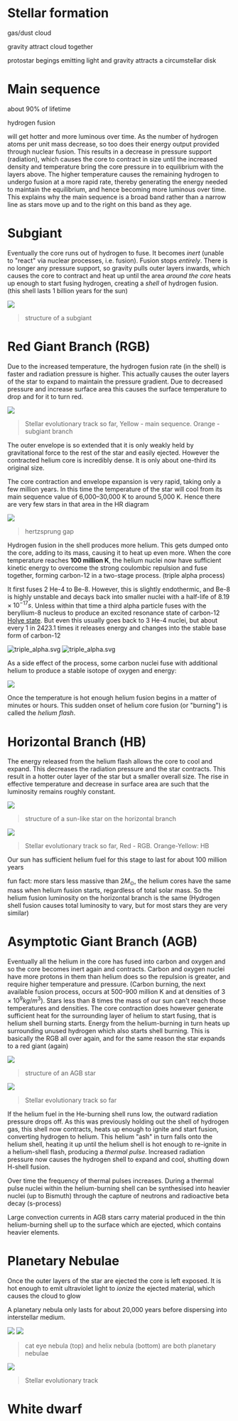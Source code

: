# Stellar formation

gas/dust cloud

gravity attract cloud together

protostar begings emitting light and gravity attracts a circumstellar disk

# Main sequence

about 90% of lifetime

hydrogen fusion

will get hotter and more luminous over time. As the number of hydrogen atoms per unit mass decrease, so too does their energy output provided through nuclear fusion. This results in a decrease in pressure support (radiation), which causes the core to contract in size until the increased density and temperature bring the core pressure in to equilibrium with the layers above. The higher temperature causes the remaining hydrogen to undergo fusion at a more rapid rate, thereby generating the energy needed to maintain the equilibrium, and hence becoming more luminous over time. This explains why the main sequence is a broad band rather than a narrow line as stars move up and to the right on this band as they age.

# Subgiant

Eventually the core runs out of hydrogen to fuse. It becomes _inert_ (unable to "react" via nuclear processes, i.e. fusion). Fusion stops _entirely_. There is no longer any pressure support, so gravity pulls outer layers inwards, which causes the core to contract and heat up until the area _around the core_ heats up enough to start fusing hydrogen, creating a _shell_ of hydrogen fusion. (this shell lasts 1 billion years for the sun)

![](../assets/subgiant.png)

> structure of a subgiant

# Red Giant Branch (RGB)

Due to the increased temperature, the hydrogen fusion rate (in the shell) is faster and radiation pressure is higher. This actually causes the outer layers of the star to expand to maintain the pressure gradient. Due to decreased pressure and increase surface area this causes the surface temperature to drop and for it to turn red.

![](../assets/subgiant_branch.png)

> Stellar evolutionary track so far, Yellow - main sequence. Orange - subgiant branch

The outer envelope is so extended that it is only weakly held by gravitational force to the rest of the star and easily ejected. However the contracted helium core is incredibly dense. It is only about one-third its original size.

The core contraction and envelope expansion is very rapid, taking only a few million years. In this time the temperature of the star will cool from its main sequence value of 6,000–30,000 K to around 5,000 K. Hence there are very few stars in that area in the HR diagram

![](https://media.discordapp.net/attachments/699781597515481159/943521162154082394/unknown.png)

> hertzsprung gap

Hydrogen fusion in the shell produces more helium. This gets dumped onto the core, adding to its mass, causing it to heat up even more. When the core temperature reaches **100 million K**, the helium nuclei now have sufficient kinetic energy to overcome the strong coulombic repulsion and fuse together, forming carbon-12 in a two-stage process. (triple alpha process)

It first fuses 2 He-4 to Be-8. However, this is slightly endothermic, and Be-8 is highly unstable and decays back into smaller nuclei with a half-life of $8.19 \times 10^{−17}s$. Unless within that time a third alpha particle fuses with the beryllium-8 nucleus to produce an excited resonance state of carbon-12 [Holye state](https://en.wikipedia.org/wiki/Carbon-12#Hoyle_state). But even this usually goes back to 3 He-4 nuclei, but about every 1 in 2423.1 times it releases energy and changes into the stable base form of carbon-12

![triple_alpha.svg](../assets/triple_alpha.svg#only-light)
![triple_alpha.svg](../assets/triple_alpha_dark.svg#only-dark)

As a side effect of the process, some carbon nuclei fuse with additional helium to produce a stable isotope of oxygen and energy:

![](https://media.discordapp.net/attachments/699781597515481159/943523818591363082/wEDlfYfko2yBAAAAABJRU5ErkJggg.png)

Once the temperature is hot enough helium fusion begins in a matter of minutes or hours. This sudden onset of helium core fusion (or "burning") is called the _helium flash_.

# Horizontal Branch (HB)

The energy released from the helium flash allows the core to cool and expand. This decreases the radiation pressure and the star contracts. This result in a hotter outer layer of the star but a smaller overall size. The rise in effective temperature and decrease in surface area are such that the luminosity remains roughly constant.

![](../assets/horizontal_branch.png)

> structure of a sun-like star on the horizontal branch

![](../assets/horizontal_branch_hr.png)

> Stellar evolutionary track so far, Red - RGB. Orange-Yellow: HB

Our sun has sufficient helium fuel for this stage to last for about 100 million years

fun fact: more stars less massive than $2M_\odot$, the helium cores have the same mass when helium fusion starts, regardless of total solar mass. So the helium fusion luminosity on the horizontal branch is the same (Hydrogen shell fusion causes total luminosity to vary, but for most stars they are very similar)

# Asymptotic Giant Branch (AGB)

Eventually all the helium in the core has fused into carbon and oxygen and so the core becomes inert again and contracts. Carbon and oxygen nuclei have more protons in them than helium does so the repulsion is greater, and require higher temperature and pressure. (Carbon burning, the next available fusion process, occurs at 500-900 million K and at densities of $3 \times 10^9 kg/m^3$). Stars less than 8 times the mass of our sun can't reach those temperatures and densities. The core contraction does however generate sufficient heat for the surrounding layer of helium to start fusing, that is helium shell burning starts. Energy from the helium-burning in turn heats up surrounding unused hydrogen which also starts shell burning. This is basically the RGB all over again, and for the same reason the star expands to a red giant (again)

![](../assets/AGB.png)

> structure of an AGB star

![](../assets/AGB_HR.PNG)

> Stellar evolutionary track so far

If the helium fuel in the He-burning shell runs low, the outward radiation pressure drops off. As this was previously holding out the shell of hydrogen gas, this shell now contracts, heats up enough to ignite and start fusion, converting hydrogen to helium. This helium "ash" in turn falls onto the helium shell, heating it up until the helium shell is hot enough to re-ignite in a helium-shell flash, producing a _thermal pulse_. Increased radiation pressure now causes the hydrogen shell to expand and cool, shutting down H-shell fusion.

Over time the frequency of thermal pulses increases. During a thermal pulse nuclei within the helium-burning shell can be synthesised into heavier nuclei (up to Bismuth) through the capture of neutrons and radioactive beta decay (s-process)

Large convection currents in AGB stars carry material produced in the thin helium-burning shell up to the surface which are ejected, which contains heavier elements.

# Planetary Nebulae

Once the outer layers of the star are ejected the core is left exposed. It is hot enough to emit ultraviolet light to _ionize_ the ejected material, which causes the cloud to glow

A planetary nebula only lasts for about 20,000 years before dispersing into interstellar medium.

![](../assets/cat_eye.png)
![](../assets/helix_nebula.png)

> cat eye nebula (top) and helix nebula (bottom) are both planetary nebulae

![](../assets/full_hr.png)

> Stellar evolutionary track

# White dwarf
